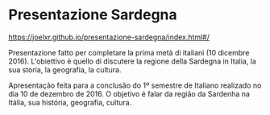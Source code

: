 # Presentazione Sardegna
https://joelxr.github.io/presentazione-sardegna/index.html#/

Presentazione fatto per completare la prima metà di italiani (10 dicembre 2016). L'obiettivo è quello di discutere la regione della Sardegna in Italia, la sua storia, la geografia, la cultura.

Apresentação feita para a conclusão do 1º semestre de Italiano realizado no dia 10 de dezembro de 2016. O objetivo é falar da região da Sardenha na Itália, sua história, geografia, cultura.